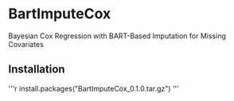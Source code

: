 # BartImputeCox
 Bayesian Cox Regression with BART-Based Imputation for Missing Covariates

## Installation
'''r
 install.packages("BartImputeCox_0.1.0.tar.gz")
'''